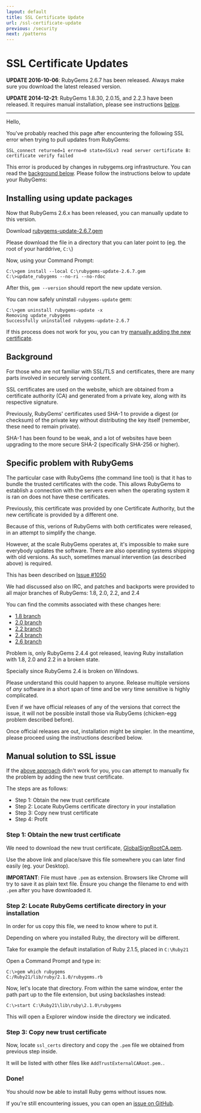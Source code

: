 ```yaml
---
layout: default
title: SSL Certificate Update
url: /ssl-certificate-update
previous: /security
next: /patterns
---
```


# SSL Certificate Updates

**UPDATE 2016-10-06**: RubyGems 2.6.7 has been released.
Always make sure you download the latest released version.

**UPDATE 2014-12-21**: RubyGems 1.8.30, 2.0.15, and 2.2.3 have been released.
It requires manual installation, please see instructions [below](#installing-using-update-packages).

---

Hello,

You've probably reached this page after encountering the following SSL error when trying to
pull updates from RubyGems:

    SSL_connect returned=1 errno=0 state=SSLv3 read server certificate B: certificate verify failed

This error is produced by changes in rubygems.org infrastructure. You can read the
[background below](#background). Please follow the instructions below to update your RubyGems:

## Installing using update packages

Now that RubyGems 2.6.x has been released, you can manually update to this version.

Download [rubygems-update-2.6.7.gem](https://rubygems.org/downloads/rubygems-update-2.6.7.gem)

Please download the file in a directory that you can later point to (eg. the
root of your harddrive, `C:\`)

Now, using your Command Prompt:

```
C:\>gem install --local C:\rubygems-update-2.6.7.gem
C:\>update_rubygems --no-ri --no-rdoc
```

After this, `gem --version` should report the new update version.

You can now safely uninstall `rubygems-update` gem:

```
C:\>gem uninstall rubygems-update -x
Removing update_rubygems
Successfully uninstalled rubygems-update-2.6.7
```

If this process does not work for you, you can try [manually adding the new certificate](#manual-solution-to-ssl-issue).

## Background

For those who are not familiar with SSL/TLS and certificates, there are
many parts involved in securely serving content.

SSL certificates are used on the website, which are obtained from a
certificate authority (CA) and generated from a private key, along with its
respective signature.

Previously, RubyGems' certificates used SHA-1 to provide a digest (or
checksum) of the private key without distributing the key itself
(remember, these need to remain private).

SHA-1 has been found to be weak, and a lot of websites have been
upgrading to the more secure SHA-2 (specifically SHA-256 or higher).

## Specific problem with RubyGems

The particular case with RubyGems (the command line tool) is that it has
to bundle the trusted certificates with the code. This allows RubyGems
to establish a connection with the servers even when the operating
system it is ran on does not have these certificates.

Previously, this certificate was provided by one Certificate Authority,
but the new certificate is provided by a different one.

Because of this, verions of RubyGems with both certificates were
released, in an attempt to simplify the change.

However, at the scale RubyGems operates at, it's impossible to make sure
everybody updates the software. There are also operating systems
shipping with old versions. As such, sometimes manual intervention (as
described above) is required.

This has been described on [Issue #1050](https://github.com/rubygems/rubygems/issues/1050#issuecomment-61422934)

We had discussed also on IRC, and patches and backports were provided to
all major branches of RubyGems: 1.8, 2.0, 2.2, and 2.4

You can find the commits associated with these changes here:

- [1.8 branch](https://github.com/rubygems/rubygems/commit/74ee66395c8e1b9ad6a45ba2f292bee8c6ea1a50)
- [2.0 branch](https://github.com/rubygems/rubygems/commit/98f5f44c7141881c756003e4256b1a96b200b98e)
- [2.2 branch](https://github.com/rubygems/rubygems/commit/17d8922966051864a0c4bf768623e9d0c854de26)
- [2.4 branch](https://github.com/rubygems/rubygems/commit/5a31f092d483ea7ccd91adbf08a88593cf0fbbc7)
- [2.6 branch](https://github.com/rubygems/rubygems/commit/5ee6a59784b1736553e16fda374c18491bb66abe)

Problem is, only RubyGems 2.4.4 got released, leaving Ruby installation with
1.8, 2.0 and 2.2 in a broken state.

Specially since RubyGems 2.4 is broken on Windows.

Please understand this could happen to anyone. Release multiple versions of
*any* software in a short span of time and be very time sensitive is highly
complicated.

Even if we have official releases of any of the versions that correct the
issue, it will not be possible install those via RubyGems (chicken-egg
problem described before).

Once official releases are out, installation might be simpler. In the
meantime, please proceed using the instructions described below.

## Manual solution to SSL issue

If the [above approach](#installing-using-update-packages) didn't
work for you, you can attempt to manually fix the problem by
adding the new trust certificate.

The steps are as follows:

- Step 1: Obtain the new trust certificate
- Step 2: Locate RubyGems certificate directory in your installation
- Step 3: Copy new trust certificate
- Step 4: Profit

### Step 1: Obtain the new trust certificate

We need to download the new trust certificate, [GlobalSignRootCA.pem](https://raw.githubusercontent.com/rubygems/rubygems/master/lib/rubygems/ssl_certs/index.rubygems.org/GlobalSignRootCA.pem).

Use the above link and place/save this file somewhere you can later find
easily (eg. your Desktop).

**IMPORTANT**: File must have `.pem` as extension. Browsers like Chrome will
try to save it as plain text file. Ensure you change the filename to end with
`.pem` after you have downloaded it.

### Step 2: Locate RubyGems certificate directory in your installation

In order for us copy this file, we need to know where to put it.

Depending on where you installed Ruby, the directory will be different.

Take for example the default installation of Ruby 2.1.5, placed in `C:\Ruby21`

Open a Command Prompt and type in:

```
C:\>gem which rubygems
C:/Ruby21/lib/ruby/2.1.0/rubygems.rb
```

Now, let's locate that directory. From within the same window, enter the path
part up to the file extension, but using backslashes instead:

```
C:\>start C:\Ruby21\lib\ruby\2.1.0\rubygems
```

This will open a Explorer window inside the directory we indicated.

### Step 3: Copy new trust certificate

Now, locate `ssl_certs` directory and copy the `.pem` file we obtained from
previous step inside.

It will be listed with other files like `AddTrustExternalCARoot.pem.`.

### Done!

You should now be able to install Ruby gems without issues now.

If you're still encountering issues, you can open an 
[issue on GitHub](https://github.com/rubygems/rubygems).

